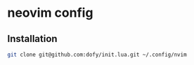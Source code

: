 # neovim config

## Installation

```bash
git clone git@github.com:dofy/init.lua.git ~/.config/nvim
```
